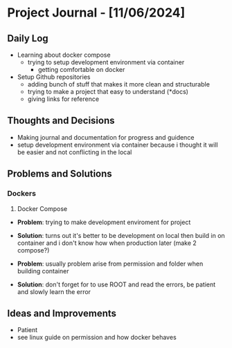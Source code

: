# Project Journal - [11/06/2024]

## Daily Log
- Learning about docker compose
    - trying to setup development environment via container
        - getting comfortable on docker
- Setup Github repositories
    - adding bunch of stuff that makes it more clean and structurable
    - trying to make a project that easy to understand (*docs)
    - giving links for reference


## Thoughts and Decisions
- Making journal and documentation for progress and guidence
- setup development environment via container because i thought it will be easier and not conflicting in the local


## Problems and Solutions

### Dockers
1. Docker Compose
- **Problem**: trying to make development enviroment for project
- **Solution**: turns out it's better to be development on local then build in on container and i don't know how when production later (make 2 compose?)

- **Problem**: usually problem arise from permission and folder when building container
- **Solution**: don't forget for to use ROOT and read the errors, be patient and slowly learn the error

## Ideas and Improvements
- Patient
- see linux guide on permission and how docker behaves

